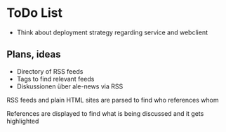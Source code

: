 # ToDo List

* Think about deployment strategy regarding service and webclient



## Plans, ideas

* Directory of RSS feeds
* Tags to find relevant feeds
* Diskussionen über ale-news via RSS


RSS feeds and plain HTML sites are parsed to find who references whom

References are displayed to find what is being discussed and it gets highlighted
